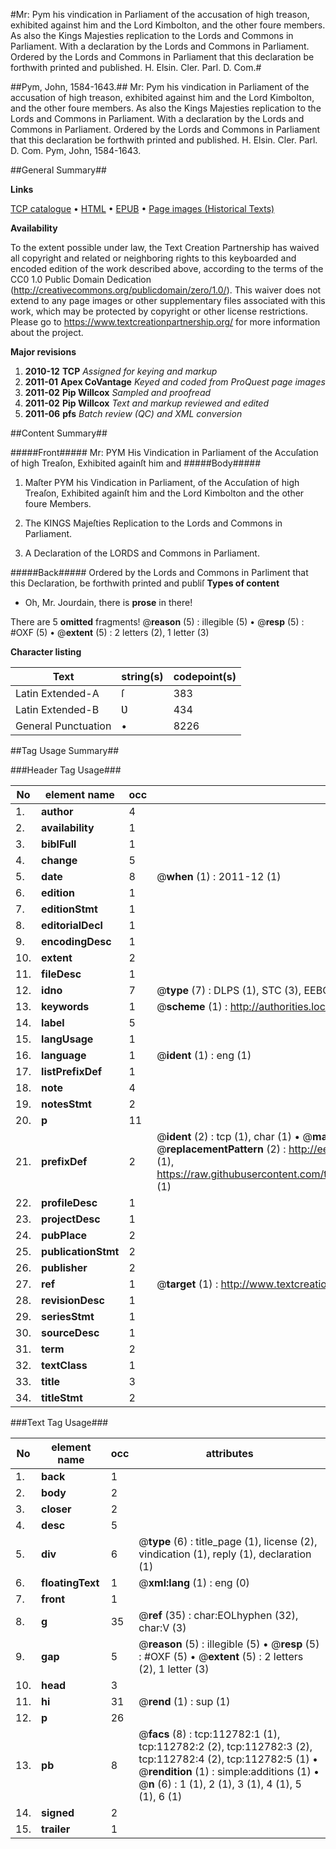 #Mr: Pym his vindication in Parliament of the accusation of high treason, exhibited against him and the Lord Kimbolton, and the other foure members. As also the Kings Majesties replication to the Lords and Commons in Parliament. With a declaration by the Lords and Commons in Parliament. Ordered by the Lords and Commons in Parliament that this declaration be forthwith printed and published. H. Elsin. Cler. Parl. D. Com.#

##Pym, John, 1584-1643.##
Mr: Pym his vindication in Parliament of the accusation of high treason, exhibited against him and the Lord Kimbolton, and the other foure members. As also the Kings Majesties replication to the Lords and Commons in Parliament. With a declaration by the Lords and Commons in Parliament. Ordered by the Lords and Commons in Parliament that this declaration be forthwith printed and published. H. Elsin. Cler. Parl. D. Com.
Pym, John, 1584-1643.

##General Summary##

**Links**

[TCP catalogue](http://www.ota.ox.ac.uk/tcp/)  • 
[HTML](http://tei.it.ox.ac.uk/tcp/Texts-HTML/free/A91/A91411.html)  • 
[EPUB](http://tei.it.ox.ac.uk/tcp/Texts-EPUB/free/A91/A91411.epub) • 
[Page images (Historical Texts)](https://historicaltexts.jisc.ac.uk/eebo-99860657e)

**Availability**

To the extent possible under law, the Text Creation Partnership has waived all copyright and related or neighboring rights to this keyboarded and encoded edition of the work described above, according to the terms of the CC0 1.0 Public Domain Dedication (http://creativecommons.org/publicdomain/zero/1.0/). This waiver does not extend to any page images or other supplementary files associated with this work, which may be protected by copyright or other license restrictions. Please go to https://www.textcreationpartnership.org/ for more information about the project.

**Major revisions**

1. __2010-12__ __TCP__ *Assigned for keying and markup*
1. __2011-01__ __Apex CoVantage__ *Keyed and coded from ProQuest page images*
1. __2011-02__ __Pip Willcox__ *Sampled and proofread*
1. __2011-02__ __Pip Willcox__ *Text and markup reviewed and edited*
1. __2011-06__ __pfs__ *Batch review (QC) and XML conversion*

##Content Summary##

#####Front#####
 Mr: PYM His Vindication in Parliament of the Accuſation of high Treaſon, Exhibited againſt him and 
#####Body#####

1. Maſter PYM his Vindication in Parliament, of the Accuſation of high Treaſon, Exhibited againſt him and the Lord Kimbolton and the other foure Members.

1. The KINGS Majeſties Replication to the Lords and Commons in Parliament.

1. A Declaration of the LORDS and Commons in Parliament.

#####Back#####
Ordered by the Lords and Commons in Parliment that this Declaration, be forthwith printed and publiſ
**Types of content**

  * Oh, Mr. Jourdain, there is **prose** in there!

There are 5 **omitted** fragments! 
 @__reason__ (5) : illegible (5)  •  @__resp__ (5) : #OXF (5)  •  @__extent__ (5) : 2 letters (2), 1 letter (3)

**Character listing**


|Text|string(s)|codepoint(s)|
|---|---|---|
|Latin Extended-A|ſ|383|
|Latin Extended-B|Ʋ|434|
|General Punctuation|•|8226|

##Tag Usage Summary##

###Header Tag Usage###

|No|element name|occ|attributes|
|---|---|---|---|
|1.|__author__|4||
|2.|__availability__|1||
|3.|__biblFull__|1||
|4.|__change__|5||
|5.|__date__|8| @__when__ (1) : 2011-12 (1)|
|6.|__edition__|1||
|7.|__editionStmt__|1||
|8.|__editorialDecl__|1||
|9.|__encodingDesc__|1||
|10.|__extent__|2||
|11.|__fileDesc__|1||
|12.|__idno__|7| @__type__ (7) : DLPS (1), STC (3), EEBO-CITATION (1), PROQUEST (1), VID (1)|
|13.|__keywords__|1| @__scheme__ (1) : http://authorities.loc.gov/ (1)|
|14.|__label__|5||
|15.|__langUsage__|1||
|16.|__language__|1| @__ident__ (1) : eng (1)|
|17.|__listPrefixDef__|1||
|18.|__note__|4||
|19.|__notesStmt__|2||
|20.|__p__|11||
|21.|__prefixDef__|2| @__ident__ (2) : tcp (1), char (1)  •  @__matchPattern__ (2) : ([0-9\-]+):([0-9IVX]+) (1), (.+) (1)  •  @__replacementPattern__ (2) : http://eebo.chadwyck.com/downloadtiff?vid=$1&page=$2 (1), https://raw.githubusercontent.com/textcreationpartnership/Texts/master/tcpchars.xml#$1 (1)|
|22.|__profileDesc__|1||
|23.|__projectDesc__|1||
|24.|__pubPlace__|2||
|25.|__publicationStmt__|2||
|26.|__publisher__|2||
|27.|__ref__|1| @__target__ (1) : http://www.textcreationpartnership.org/docs/. (1)|
|28.|__revisionDesc__|1||
|29.|__seriesStmt__|1||
|30.|__sourceDesc__|1||
|31.|__term__|2||
|32.|__textClass__|1||
|33.|__title__|3||
|34.|__titleStmt__|2||


###Text Tag Usage###

|No|element name|occ|attributes|
|---|---|---|---|
|1.|__back__|1||
|2.|__body__|2||
|3.|__closer__|2||
|4.|__desc__|5||
|5.|__div__|6| @__type__ (6) : title_page (1), license (2), vindication (1), reply (1), declaration (1)|
|6.|__floatingText__|1| @__xml:lang__ (1) : eng (0)|
|7.|__front__|1||
|8.|__g__|35| @__ref__ (35) : char:EOLhyphen (32), char:V (3)|
|9.|__gap__|5| @__reason__ (5) : illegible (5)  •  @__resp__ (5) : #OXF (5)  •  @__extent__ (5) : 2 letters (2), 1 letter (3)|
|10.|__head__|3||
|11.|__hi__|31| @__rend__ (1) : sup (1)|
|12.|__p__|26||
|13.|__pb__|8| @__facs__ (8) : tcp:112782:1 (1), tcp:112782:2 (2), tcp:112782:3 (2), tcp:112782:4 (2), tcp:112782:5 (1)  •  @__rendition__ (1) : simple:additions (1)  •  @__n__ (6) : 1 (1), 2 (1), 3 (1), 4 (1), 5 (1), 6 (1)|
|14.|__signed__|2||
|15.|__trailer__|1||
